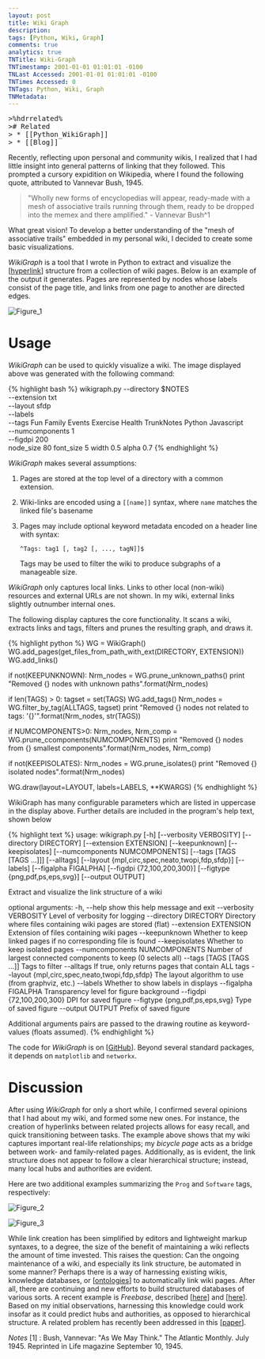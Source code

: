 ```yaml
---
layout: post
title: Wiki Graph
description: 
tags: [Python, Wiki, Graph]
comments: true
analytics: true
TNTitle: Wiki-Graph
TNTimestamp: 2001-01-01 01:01:01 -0100
TNLast Accessed: 2001-01-01 01:01:01 -0100
TNTimes Accessed: 0
TNTags: Python, Wiki, Graph
TNMetadata: 
---
```



<pre class="action ideaaction">
>%hdrrelated%
># Related
> * [[Python_WikiGraph]]
> * [[Blog]]
</pre>

[Figure_1]: wg-family-bicycle-work-rev2_2011-06-10_23-23-35.jpg "Figure 1"
[Figure_2]: wg-prog-2011_06_11-23_40_56.jpg "Figure 2"
[Figure_3]: wg-software-2011_06_12-00_07_06.jpg "Figure 3"

<!-- ![XXX-wg-family-bicycle-work-rev2_2011-06-10_23-23-35.png][] -->

Recently, reflecting upon personal and community wikis, I realized that I had little insight into general patterns of linking that they followed.  This prompted a cursory expidition on Wikipedia, where I found the following quote, attributed to Vannevar Bush, 1945.

 > "Wholly new forms of encyclopedias will appear, ready-made with a mesh of associative trails running through them, ready to be dropped into the memex and there amplified." - Vannevar Bush^1

What great vision!  To develop a better understanding of the "mesh of associative trails" embedded in my personal wiki, I decided to create some basic visualizations.

_WikiGraph_ is a tool that I wrote in Python to extract and visualize the [[hyperlink]] structure from a collection of wiki pages.  Below is an example of the output it generates.  Pages are represented by nodes whose labels consist of the page title, and links from one page to another are directed edges.

![Figure_1][]

# Usage

_WikiGraph_ can be used to quickly visualize a wiki.  The image displayed above was generated with the following command:

{% highlight bash %}
wikigraph.py --directory $NOTES \
             --extension txt \
             --layout sfdp \
             --labels \
             --tags Fun Family Events Exercise Health TrunkNotes Python Javascript \
             --numcomponents 1 \
             --figdpi 200 \
             node_size 80 font_size 5 width 0.5 alpha 0.7
{% endhighlight %}

_WikiGraph_ makes several assumptions:

 1. Pages are stored at the top level of a directory with a common extension.

 1. Wiki-links are encoded using a `[[name]]` syntax, where `name` matches the linked file's basename

 1. Pages may include optional keyword metadata encoded on a header line with syntax:

    `^Tags: tag1 [, tag2 [, ..., tagN]]$`

    Tags may be used to filter the wiki to produce subgraphs of a manageable size.

_WikiGraph_ only captures local links.  Links to other local (non-wiki) resources and external URLs are not shown.  In my wiki, external links slightly outnumber internal ones.

The following display captures the core functionality.  It scans a wiki, extracts links and tags, filters and prunes the resulting graph, and draws it.

{% highlight python %}
WG = WikiGraph()
WG.add_pages(get_files_from_path_with_ext(DIRECTORY, EXTENSION))
WG.add_links()

if not(KEEPUNKNOWN):
    Nrm_nodes = WG.prune_unknown_paths()
    print "Removed {} nodes with unknown paths".format(Nrm_nodes)

if len(TAGS) > 0:
    tagset = set(TAGS)
    WG.add_tags()
    Nrm_nodes = WG.filter_by_tag(ALLTAGS, tagset)
    print "Removed {} nodes not related to tags: '{}'".format(Nrm_nodes, str(TAGS))

if NUMCOMPONENTS>0:
    Nrm_nodes, Nrm_comp = WG.prune_ccomponents(NUMCOMPONENTS)
    print "Removed {} nodes from {} smallest components".format(Nrm_nodes, Nrm_comp)

if not(KEEPISOLATES):
    Nrm_nodes = WG.prune_isolates()
    print "Removed {} isolated nodes".format(Nrm_nodes)

WG.draw(layout=LAYOUT, labels=LABELS, **KWARGS)
{% endhighlight %}

WikiGraph has many configurable parameters which are listed in uppercase in the display above.  Further details are included in the program's help text, shown below

{% highlight text %}
usage: wikigraph.py [-h] [--verbosity VERBOSITY] [--directory DIRECTORY]
                    [--extension EXTENSION] [--keepunknown] [--keepisolates]
                    [--numcomponents NUMCOMPONENTS] [--tags [TAGS [TAGS ...]]]
                    [--alltags]
                    [--layout {mpl,circ,spec,neato,twopi,fdp,sfdp}] [--labels]
                    [--figalpha FIGALPHA] [--figdpi {72,100,200,300}]
                    [--figtype {png,pdf,ps,eps,svg}] [--output OUTPUT]

Extract and visualize the link structure of a wiki

optional arguments:
  -h, --help            show this help message and exit
  --verbosity VERBOSITY
                        Level of verbosity for logging
  --directory DIRECTORY
                        Directory where files containing wiki pages are stored
                        (flat)
  --extension EXTENSION
                        Extension of files containing wiki pages
  --keepunknown         Whether to keep linked pages if no corresponding file
                        is found
  --keepisolates        Whether to keep isolated pages
  --numcomponents NUMCOMPONENTS
                        Number of largest connected components to keep (0
                        selects all)
  --tags [TAGS [TAGS ...]]
                        Tags to filter
  --alltags             If true, only returns pages that contain ALL tags
  --layout {mpl,circ,spec,neato,twopi,fdp,sfdp}
                        The layout algorithm to use (from graphviz, etc.)
  --labels              Whether to show labels in displays
  --figalpha FIGALPHA   Transparency level for figure background
  --figdpi {72,100,200,300}
                        DPI for saved figure
  --figtype {png,pdf,ps,eps,svg}
                        Type of saved figure
  --output OUTPUT       Prefix of saved figure

Additional arguments pairs are passed to the drawing routine as keyword-values
(floats assumed).
{% endhighlight %}

The code for _WikiGraph_ is on [[GitHub][GitHub]].  Beyond several standard packages, it depends on `matplotlib` and `networkx`.

# Discussion

After using _WikiGraph_ for only a short while, I confirmed several opinions that I had about my wiki, and formed some new ones.  For instance, the creation of hyperlinks between related projects allows for easy recall, and quick transitioning between tasks.  The example above shows that my wiki captures important real-life relationships; my *bicycle page* acts as a bridge between work- and family-related pages.  Additionally, as is evident, the link structure does not appear to follow a clear hierarchical structure; instead, many local hubs and authorities are evident.

Here are two additional examples summarizing the `Prog` and `Software` tags, respectively:

![Figure_2][]

![Figure_3][]


While link creation has been simplified by editors and lightweight markup syntaxes, to a degree, the size of the benefit of maintaining a wiki reflects the amount of time invested.  This raises the question: Can the ongoing maintenance of a wiki, and especially its link structure, be automated in some manner?  Perhaps there is a way of harnessing existing wikis, knowledge databases, or [[ontologies][Ontology]] to automatically link wiki pages.  After all, there are continuing and new efforts to build structured databases of various sorts.  A recent example is _Freebase_, described [[here][Freebase Home]] and [[here][Freebase Wiki]].  Based on my initial observations, harnessing this knowledge could work insofar as it could predict hubs and authorities, as opposed to hierarchical structure.  A related problem has recently been addressed in this [[paper][Learning Structured Embeddings of Knowledge Bases]].

_Notes_
[1]
: Bush, Vannevar: "As We May Think." The Atlantic Monthly. July 1945. Reprinted in Life magazine September 10, 1945.

[hyperlink]: http://en.wikipedia.org/wiki/Hyperlink
[Ontology]: http://en.wikipedia.org/wiki/Ontology_(information_science)
[Freebase Home]: http://wiki.freebase.com/wiki/What_is_Freebase%3F
[Freebase Wiki]: http://en.wikipedia.org/wiki/Freebase
[Learning Structured Embeddings of Knowledge Bases]: http://www.thespermwhale.com/jaseweston/papers/AAAI11.pdf
[WikiPatterns]: http://www.wikipatterns.com/
[GitHub]: https://github.com/tub78/WikiGraph



<!--
import argparse
#import doctest
import datetime
import glob
import itertools
import os
import re
import sys
import matplotlib
import networkx
#import numpy
#import scipy
-->

